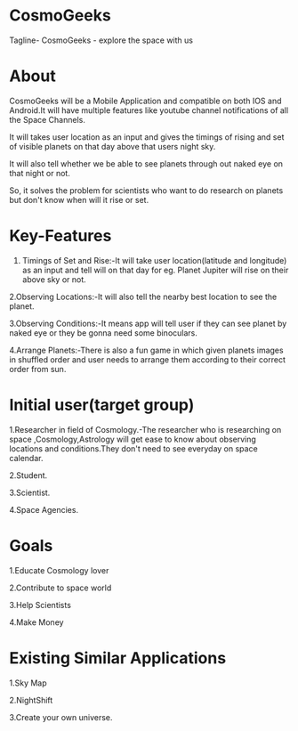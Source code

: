 # CosmoGeeks
Tagline- CosmoGeeks - explore the space with us

# About
CosmoGeeks will be a Mobile Application and compatible on both IOS and Android.It will have multiple features like youtube channel notifications of all the Space Channels.

It will takes user location as an input and gives the timings of rising and set of visible planets on that day above that users night sky.

It will also tell whether we be able to see planets through out naked eye on that night or not.

So, it solves the problem for scientists who want to do research on planets but don't know when will it rise or set.

# Key-Features
1. Timings of Set and Rise:-It will take user location(latitude and longitude) as an input and tell will on that day for eg. Planet Jupiter will rise on their above sky or not.

2.Observing Locations:-It will also tell the nearby best location to see the planet.

3.Observing Conditions:-It means app will tell user if they can see planet by naked eye or they be gonna need some binoculars.

4.Arrange Planets:-There is also a fun game in which given planets images in shuffled order and user needs to arrange them according to their correct order from sun.

# Initial user(target group)
1.Researcher in field of Cosmology.-The researcher who is researching on space ,Cosmology,Astrology will get ease to know about observing locations and conditions.They don't need to see everyday on space calendar.

2.Student.

3.Scientist.

4.Space Agencies.

# Goals
1.Educate Cosmology lover

2.Contribute to space world

3.Help Scientists

4.Make Money

# Existing Similar Applications
1.Sky Map

2.NightShift

3.Create your own universe.

